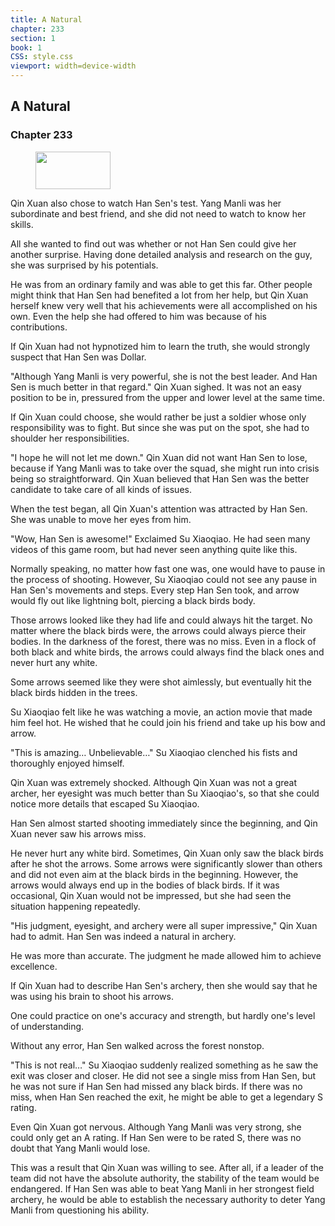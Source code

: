 ```yaml
---
title: A Natural
chapter: 233
section: 1
book: 1
CSS: style.css
viewport: width=device-width
---
```


## A Natural

### Chapter 233

<figure>
	<img src="../Images/gem.gif" alt="" id="gem" width="120" height="60" />
</figure>

Qin Xuan also chose to watch Han Sen's test. Yang Manli was her subordinate and best friend, and she did not need to watch to know her skills.

All she wanted to find out was whether or not Han Sen could give her another surprise. Having done detailed analysis and research on the guy, she was surprised by his potentials.

He was from an ordinary family and was able to get this far. Other people might think that Han Sen had benefited a lot from her help, but Qin Xuan herself knew very well that his achievements were all accomplished on his own. Even the help she had offered to him was because of his contributions.

If Qin Xuan had not hypnotized him to learn the truth, she would strongly suspect that Han Sen was Dollar.

"Although Yang Manli is very powerful, she is not the best leader. And Han Sen is much better in that regard." Qin Xuan sighed. It was not an easy position to be in, pressured from the upper and lower level at the same time.

If Qin Xuan could choose, she would rather be just a soldier whose only responsibility was to fight. But since she was put on the spot, she had to shoulder her responsibilities.

"I hope he will not let me down." Qin Xuan did not want Han Sen to lose, because if Yang Manli was to take over the squad, she might run into crisis being so straightforward. Qin Xuan believed that Han Sen was the better candidate to take care of all kinds of issues.

When the test began, all Qin Xuan's attention was attracted by Han Sen. She was unable to move her eyes from him.

"Wow, Han Sen is awesome!" Exclaimed Su Xiaoqiao. He had seen many videos of this game room, but had never seen anything quite like this.

Normally speaking, no matter how fast one was, one would have to pause in the process of shooting. However, Su Xiaoqiao could not see any pause in Han Sen's movements and steps. Every step Han Sen took, and arrow would fly out like lightning bolt, piercing a black birds body.

Those arrows looked like they had life and could always hit the target. No matter where the black birds were, the arrows could always pierce their bodies. In the darkness of the forest, there was no miss. Even in a flock of both black and white birds, the arrows could always find the black ones and never hurt any white.

Some arrows seemed like they were shot aimlessly, but eventually hit the black birds hidden in the trees.

Su Xiaoqiao felt like he was watching a movie, an action movie that made him feel hot. He wished that he could join his friend and take up his bow and arrow.

"This is amazing… Unbelievable…" Su Xiaoqiao clenched his fists and thoroughly enjoyed himself.

Qin Xuan was extremely shocked. Although Qin Xuan was not a great archer, her eyesight was much better than Su Xiaoqiao's, so that she could notice more details that escaped Su Xiaoqiao.

Han Sen almost started shooting immediately since the beginning, and Qin Xuan never saw his arrows miss.

He never hurt any white bird. Sometimes, Qin Xuan only saw the black birds after he shot the arrows. Some arrows were significantly slower than others and did not even aim at the black birds in the beginning. However, the arrows would always end up in the bodies of black birds. If it was occasional, Qin Xuan would not be impressed, but she had seen the situation happening repeatedly.

"His judgment, eyesight, and archery were all super impressive," Qin Xuan had to admit. Han Sen was indeed a natural in archery.

He was more than accurate. The judgment he made allowed him to achieve excellence.

If Qin Xuan had to describe Han Sen's archery, then she would say that he was using his brain to shoot his arrows.

One could practice on one's accuracy and strength, but hardly one's level of understanding.

Without any error, Han Sen walked across the forest nonstop.

"This is not real…" Su Xiaoqiao suddenly realized something as he saw the exit was closer and closer. He did not see a single miss from Han Sen, but he was not sure if Han Sen had missed any black birds. If there was no miss, when Han Sen reached the exit, he might be able to get a legendary S rating.

Even Qin Xuan got nervous. Although Yang Manli was very strong, she could only get an A rating. If Han Sen were to be rated S, there was no doubt that Yang Manli would lose.

This was a result that Qin Xuan was willing to see. After all, if a leader of the team did not have the absolute authority, the stability of the team would be endangered. If Han Sen was able to beat Yang Manli in her strongest field archery, he would be able to establish the necessary authority to deter Yang Manli from questioning his ability.